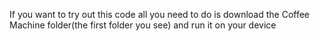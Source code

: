 If you want to try out this code all you need to do is download the Coffee Machine folder(the first folder you see) and run it on your device
